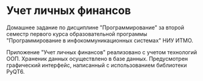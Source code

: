 # Учет личных финансов
Домашнее задание по дисциплине "Программирование" за второй семестр первого курса образовательной программы "Программирование в инфокоммуникационных системах" НИУ ИТМО.

Приложение "Учет личных финансов" реализовано с учетом технологий ООП. Храненик данных осуществлено в базе данных. Предусмотрен графический интерфейс, написанный с использованием библиотеки PyQT6.
